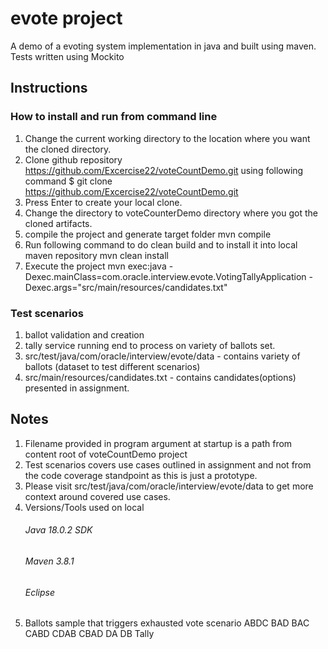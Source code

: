# evote project

A demo of a evoting system implementation in java and built using maven. Tests written using Mockito

## Instructions

### How to install and run from command line
1. Change the current working directory to the location where you want the cloned directory.
2. Clone github repository <https://github.com/Excercise22/voteCountDemo.git> using following command
   $ git clone https://github.com/Excercise22/voteCountDemo.git
3. Press Enter to create your local clone.
4. Change the directory to voteCounterDemo directory where you got the cloned artifacts.
5. compile the project and generate target folder
   mvn compile
5. Run following command to do clean build and to install it into local maven repository
   mvn clean install
6. Execute the project
   mvn exec:java -Dexec.mainClass=com.oracle.interview.evote.VotingTallyApplication -Dexec.args="src/main/resources/candidates.txt"

### Test scenarios
1. ballot validation and creation
2. tally service running end to process on variety of ballots set.
3. src/test/java/com/oracle/interview/evote/data - contains variety of ballots (dataset to test different scenarios)
4. src/main/resources/candidates.txt - contains candidates(options) presented in assignment. 

## Notes
1. Filename provided in program argument at startup is a path from content root of voteCountDemo project
2. Test scenarios covers use cases outlined in assignment and not from the code coverage standpoint as this is just a prototype.
3. Please visit src/test/java/com/oracle/interview/evote/data to get more context around covered use cases.
4. Versions/Tools used on local
      ###### Java 18.0.2 SDK
      ###### Maven 3.8.1
      ###### Eclipse
5. Ballots sample that triggers exhausted vote scenario
ABDC
BAD
BAC
CABD
CDAB
CBAD 
DA 
DB
Tally
